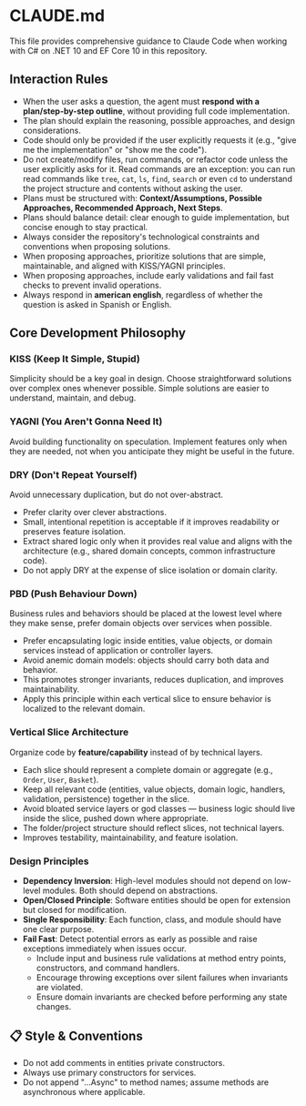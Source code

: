 # CLAUDE.md

This file provides comprehensive guidance to Claude Code when working with C# on .NET 10 and EF Core 10 in this repository.

## Interaction Rules

- When the user asks a question, the agent must **respond with a plan/step-by-step outline**, without providing full code implementation.
- The plan should explain the reasoning, possible approaches, and design considerations.
- Code should only be provided if the user explicitly requests it (e.g., "give me the implementation" or "show me the code").
- Do not create/modify files, run commands, or refactor code unless the user explicitly asks for it. Read commands are an exception: you can run read commands like `tree`, `cat`, `ls`, `find`, `search` or even `cd` to understand the project structure and contents without asking the user.
- Plans must be structured with: **Context/Assumptions, Possible Approaches, Recommended Approach, Next Steps**.
- Plans should balance detail: clear enough to guide implementation, but concise enough to stay practical.
- Always consider the repository's technological constraints and conventions when proposing solutions.
- When proposing approaches, prioritize solutions that are simple, maintainable, and aligned with KISS/YAGNI principles.
- When proposing approaches, include early validations and fail fast checks to prevent invalid operations.
- Always respond in **american english**, regardless of whether the question is asked in Spanish or English.  

## Core Development Philosophy

### KISS (Keep It Simple, Stupid)
Simplicity should be a key goal in design. Choose straightforward solutions over complex ones whenever possible. Simple solutions are easier to understand, maintain, and debug.

### YAGNI (You Aren't Gonna Need It)
Avoid building functionality on speculation. Implement features only when they are needed, not when you anticipate they might be useful in the future.

### DRY (Don't Repeat Yourself)
Avoid unnecessary duplication, but do not over-abstract.
- Prefer clarity over clever abstractions.
- Small, intentional repetition is acceptable if it improves readability or preserves feature isolation.
- Extract shared logic only when it provides real value and aligns with the architecture (e.g., shared domain concepts, common infrastructure code).
- Do not apply DRY at the expense of slice isolation or domain clarity.
  
### PBD (Push Behaviour Down)
Business rules and behaviors should be placed at the lowest level where they make sense, prefer domain objects over services when possible.
- Prefer encapsulating logic inside entities, value objects, or domain services instead of application or controller layers.  
- Avoid anemic domain models: objects should carry both data and behavior.
- This promotes stronger invariants, reduces duplication, and improves maintainability.
- Apply this principle within each vertical slice to ensure behavior is localized to the relevant domain.

### Vertical Slice Architecture
Organize code by **feature/capability** instead of by technical layers.  
- Each slice should represent a complete domain or aggregate (e.g., `Order`, `User`, `Basket`).  
- Keep all relevant code (entities, value objects, domain logic, handlers, validation, persistence) together in the slice.  
- Avoid bloated service layers or god classes — business logic should live inside the slice, pushed down where appropriate.  
- The folder/project structure should reflect slices, not technical layers.  
- Improves testability, maintainability, and feature isolation.

### Design Principles

- **Dependency Inversion**: High-level modules should not depend on low-level modules. Both should depend on abstractions.
- **Open/Closed Principle**: Software entities should be open for extension but closed for modification.
- **Single Responsibility**: Each function, class, and module should have one clear purpose.
- **Fail Fast**: Detect potential errors as early as possible and raise exceptions immediately when issues occur.  
  - Include input and business rule validations at method entry points, constructors, and command handlers.  
  - Encourage throwing exceptions over silent failures when invariants are violated.  
  - Ensure domain invariants are checked before performing any state changes.

## 📋 Style & Conventions

- Do not add comments in entities private constructors.
- Always use primary constructors for services.
- Do not append "...Async" to method names; assume methods are asynchronous where applicable.
